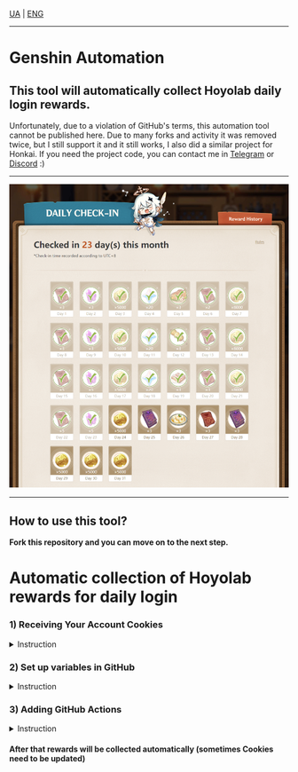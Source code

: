 [UA](README_UA.md) | [ENG](README.md)

***

# Genshin Automation
## This tool will automatically collect Hoyolab daily login rewards.

Unfortunately, due to a violation of GitHub's terms, this automation tool cannot be published here. Due to many forks and activity it was removed twice, but I still support it and it still works, I also did a similar project for Honkai. If you need the project code, you can contact me in [Telegram](https://t.me/call_me_noname) or [Discord](https://discordapp.com/users/237628352914128897/) :)

---

![Genshin Impact daily login rewards](/images/hoyolab/hoyolab-reward-list.png)

---

## How to use this tool?
**Fork this repository and you can move on to the next step.**

# Automatic collection of Hoyolab rewards for daily login
  
### 1) Receiving Your Account Cookies
  <details>
  <summary>Instruction</summary>

  1. I'm using Chrome browser, if you're using a different browser, some names may vary.
2. Open the `siteScript.js` file and copy its contents.
    ```
    var cookie=start();
    var ask=confirm('Cookie: '+cookie+'\n\nClick confirm to copy Cookie.');if(ask==true){copy(cookie);msg=cookie}else{msg='Cancel'}
    function start() {
        return "ltoken=" + getCookie("ltoken") + ";ltuid=" + getCookie("ltuid") + ";";
        function getCookie(name) {
            const value = ";" + document.cookie;
            const parts = value.split("; " + name + "=");
            if (parts.length === 2) return parts.pop().split(';').shift();
        }
    }
    ```
3. Go to https://www.hoyolab.com/genshin/ then login.
4. Right-click on the page and click on **View Code**, then click on the **Console** tab.
5. Paste the code you copied in the second paragraph and press **Enter**.
6. In the window that appears, click **Ok** and the necessary Cookies will be automatically copied to your clipboard. 
![Cookie copy window](/images/hoyolab/h-step-1.png)
</details>


### 2) Set up variables in GitHub
<details>
<summary>Instruction</summary>

1. Let's add Cookies to the variable, for this go to the following path in the cloned repository
**Settings** -> **Secrets**  -> **Actions**  -> **New repository secret**
![Path to add Cookies to repository variable](/images/hoyolab/github-1.png)
2. Enter a variable name and Cookies depending on what you want to set up your repository for. 
![Page for adding variables](/images/hoyolab/github-2.png)
In the first field you need to specify the name of the variable, in the second field Cookies. See examples below.

##### Example for one account
3. Variable name: `HOYOLAB_COOKIE`, Cookies example: `ltoken=t**************************************Q;ltuid=8******4;`
In this case, you just need to paste the text received in the `Getting Your Account Cookies` section.
  
**Please note, it is important to write Cookies on one line**
![Adding Cookies for One Account](/images/hoyolab/github-2.1.png)

##### Example for multiple accounts
3. Variable name: `HOYOLAB_COOKIES`, Cookies example: `["ltoken=a**************************************B;ltuid=1******2;","ltoken=c**************************************D;ltuid=3******4;","ltoken=e**************************************F;ltuid=5******6;"]`
In this case, you need to open square brackets `[` list received in the section `Getting your account's Cookies`, Cookies must be in double quotes `"`, separated by commas and then close square brackets `]`.
  
**Please note, it is important to write Cookies on one line**
![Adding Cookies for Multiple Accounts](/images/hoyolab/github-2.2.png)

###### Confirm variable creation
4. Click the **Add secret** button to add a variable.
</details>

### 3) Adding GitHub Actions
<details>
  <summary>Instruction</summary>

  Create an action that will be executed daily at 06:00 (UTC+8)
  **Actions** -> **Hoyolab Automation**  -> **Run workflow**  -> **Run workflow**
  ![Adding Actions](/images/hoyolab/github-3.png)
</details>


#### After that rewards will be collected automatically (**sometimes Cookies need to be updated**)